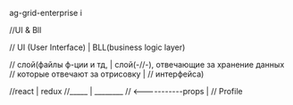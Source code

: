 ag-grid-enterprise i

//UI & Bll

// UI (User Interface)                |      BLL(business logic layer)

// слой(файлы ф-ции и тд,             |     слой(-//-), отвечающие за хранение данных
// которые отвечают за отрисовку      |
// интерфейса)

//react                               |         redux
//_____                               |         ________
//                <-----------props   |
// Profile